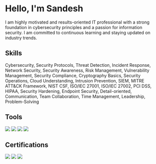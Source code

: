 # Hello, I'm Sandesh
<!-- <a href="https://linkedin.com/in/sandeshgrg/"><img src="https://img.shields.io/badge/-LinkedIn-0072b1?&style=for-the-badge&logo=linkedin&logoColor=white" /></a> -->


I am highly motivated and results-oriented IT professional with a strong foundation in cybersecurity principles and a passion for information security. I am committed to continuous learning and staying updated on industry trends.


## Skills

Cybersecurity,            Security Protocols,            Threat Detection,            Incident Response,            Network Security,
Security Awareness,       Risk Management,               Vulnerability Management,    Security Compliance,          Cryptography Basics,
Security Operations,      Cloud Understanding,           Intrusion Prevention,        SIEM,                         MITRE ATT&CK Framework,
NIST CSF,                 ISO/IEC 27001,                 ISO/IEC 27002,               PCI DSS,                      HIPAA,
Security Hardening,       Endpoint Security,             Detail-oriented,             Communication,                Team Collaboration,
Time Management,          Leadership,                    Problem-Solving 

## Tools
<div>
    <img src="https://img.shields.io/badge/-Wireshark-1679A7?&style=for-the-badge&logo=&logoColor=white" />
    <img src="https://img.shields.io/badge/-Nmap-EF3B2D?&style=for-the-badge&logo=Suricata&logoColor=white" />
    <img src="https://img.shields.io/badge/-Splunk-D9664C?&style=for-the-badge&logo=Splunk&logoColor=white" />
    <img src="https://img.shields.io/badge/-Nessus-00A4EF?&style=for-the-badge&logo=&logoColor=white" />
</div>


## Certifications
<div>
<img src="https://img.shields.io/badge/-Certified in Cybersecurity (CC)-4D4D4D?&style=for-the-badge&logo=&logoColor=white" />
<img src="https://img.shields.io/badge/-Google Cybersecurity by Google-006400?&style=for-the-badge&logoColor=white" />
<img src="https://img.shields.io/badge/-Blue Team Junior Analyst -000080?&style=for-the-badge&logoColor=white" />
</div>

